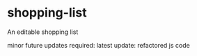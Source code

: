 # shopping-list

An editable shopping list

minor future updates required:
latest update: refactored js code
